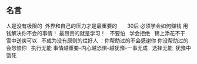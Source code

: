 ## 名言
人是没有极限的 
外界和自己的压力才是最重要的
 
 
 
30后 必须学会如何赚钱 用钱解决你不会的事情！ 最昂贵的就是学习！
 
不要怕
 
学会拒绝
 
锦上添花不干  雪中送炭可以
 
不成为没有原则的烂好人 ：你帮助过的不会感谢你 你没帮助过的会怨恨你
 
执行无能 事情越重要-内心越恐惧-越犹豫-一事无成
 
选择无能  犹豫中饿死
 











